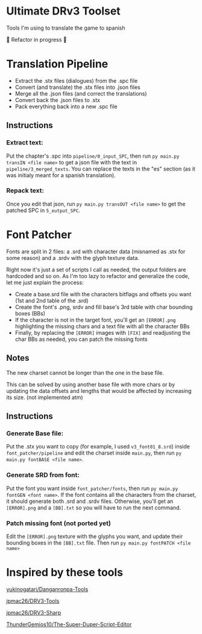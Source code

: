 # Ultimate DRv3 Toolset

Tools I'm using to translate the game to spanish

🚧 Refactor in progress 🚧

# Translation Pipeline

- Extract the .stx files (dialogues) from the .spc file
- Convert (and translate) the .stx files into .json files
- Merge all the .json files (and correct the translations)
- Convert back the .json files to .stx
- Pack everything back into a new .spc file

## Instructions

### Extract text:

Put the chapter's .spc into `pipeline/0_input_SPC`, then run `py main.py transIN <file name>` to get a json file with the text in `pipeline/3_merged_texts`. You can replace the texts in the "es" section (as it was initialy meant for a spanish translation).

### Repack text:

Once you edit that json, run `py main.py transOUT <file name>` to get the patched SPC in `5_output_SPC`.

# Font Patcher

Fonts are split in 2 files: a .srd with character data (misnamed as .stx for some reason) and a .srdv with the glyph texture data.

Right now it's just a set of scripts I call as needed, the output folders are hardcoded and so on.
As I'm too lazy to refactor and generalize the code, let me just explain the process:

- Create a base.srd file with the characters bitflags and offsets you want (1st and 2nd table of the .srd)
- Create the font's .png, srdv and fill base's 3rd table with char bounding boxes (BBs)
- If the character is not in the target font, you'll get an `[ERROR].png` highlighting the missing chars and a text file with all the character BBs
- Finally, by replacing the `[ERROR]` images with `[FIX]` and readjusting the char BBs as needed, you can patch the missing fonts

## Notes

The new charset cannot be longer than the one in the base file.

This can be solved by using another base file with more chars or by updating
the data offsets and lengths that would be affected by increasing its size. (not implemented atm)

## Instructions

### Generate Base file:

Put the .stx you want to copy (for example, I used `v3_font01_8.srd`) inside `font_patcher/pipeline`
and edit the charset inside `main.py`, then run `py main.py fontBASE <file name>`.

### Generate SRD from font:

Put the font you want inside `font_patcher/fonts`, then run `py main.py fontGEN <font name>`.
If the font contains all the characters from the charset, it should generate both .srd and .srdv files.
Otherwise, you'll get an `[ERROR].png` and a `[BB].txt` so you will have to run the next command.

### Patch missing font (not ported yet)

Edit the `[ERROR].png` texture with the glyphs you want, and update their bounding boxes in the `[BB].txt` file.
Then run `py main.py fontPATCH <file name>`

# Inspired by these tools

[yukinogatari/Danganronpa-Tools](https://github.com/yukinogatari/Danganronpa-Tools)

[jpmac26/DRV3-Tools](https://github.com/jpmac26/DRV3-Tools)

[jpmac26/DRV3-Sharp](https://github.com/jpmac26/DRV3-Sharp)

[ThunderGemios10/The-Super-Duper-Script-Editor](https://github.com/ThunderGemios10/The-Super-Duper-Script-Editor)

